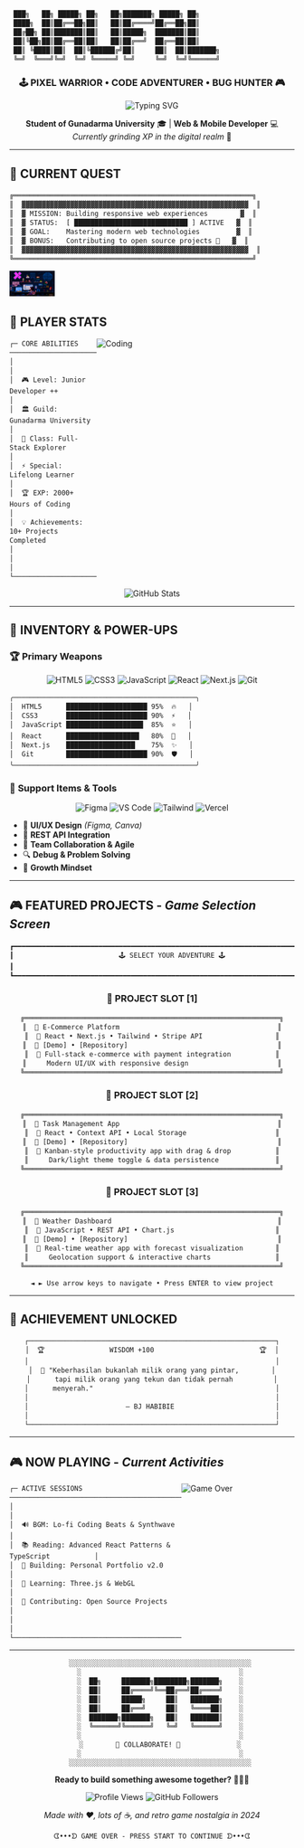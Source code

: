 ```
 ███╗   ██╗ █████╗ ██╗   ██╗███████╗ █████╗ ██╗
 ████╗  ██║██╔══██╗██║   ██║██╔════╝██╔══██╗██║
 ██╔██╗ ██║███████║██║   ██║█████╗  ███████║██║
 ██║╚██╗██║██╔══██║██║   ██║██╔══╝  ██╔══██║██║
 ██║ ╚████║██║  ██║╚██████╔╝██║     ██║  ██║███████╗
 ╚═╝  ╚═══╝╚═╝  ╚═╝ ╚═════╝ ╚═╝     ╚═╝  ╚═╝╚══════╝
```

<div align="center">

### 🕹️ **PIXEL WARRIOR** • **CODE ADVENTURER** • **BUG HUNTER** 🎮

<img src="https://readme-typing-svg.herokuapp.com?font=Fira+Code&size=22&duration=3000&pause=1000&color=00FF41&center=true&vCenter=true&width=600&lines=Building+Pixel-Perfect+Web+Experiences;Debugging+with+Retro+Style;React+%E2%80%A2+Next.js+%E2%80%A2+JavaScript+Wizard;Ready+for+New+Adventures!" alt="Typing SVG" />

**Student of Gunadarma University** 🎓 | **Web & Mobile Developer** 💻  
_Currently grinding XP in the digital realm_ 👾

</div>

---

## 🎯 **CURRENT QUEST**

```
╔═══════════════════════════════════════════════════════════╗
║  ▓▓▓▓▓▓▓▓▓▓▓▓▓▓▓▓▓▓▓▓▓▓▓▓▓▓▓▓▓▓▓▓▓▓▓▓▓▓▓▓▓▓▓▓▓▓▓▓▓▓▓▓▓▓▓▓  ║
║  ▓ MISSION: Building responsive web experiences        ▓  ║
║  ▓ STATUS:  [ ████████████████████████████ ] ACTIVE   ▓  ║
║  ▓ GOAL:    Mastering modern web technologies         ▓  ║
║  ▓ BONUS:   Contributing to open source projects 🌟   ▓  ║
║  ▓▓▓▓▓▓▓▓▓▓▓▓▓▓▓▓▓▓▓▓▓▓▓▓▓▓▓▓▓▓▓▓▓▓▓▓▓▓▓▓▓▓▓▓▓▓▓▓▓▓▓▓▓▓▓▓  ║
╚═══════════════════════════════════════════════════════════╝
```

<img src="https://github.com/naufalyuu1234/naufalyuu1234/blob/main/assets/mario.gif?raw=true" width="80" alt="Pacman" />

## 💾 **PLAYER STATS**

<img align="right" alt="Coding" width="350" src="https://media.giphy.com/media/qgQUggAC3Pfv687qPC/giphy.gif">

```
┌─ CORE ABILITIES ─────────────────────────────────────────┐
│                                                          │
│  🎮 Level: Junior Developer ++                          │
│  🏛️ Guild: Gunadarma University                          │
│  🚀 Class: Full-Stack Explorer                          │
│  ⚡ Special: Lifelong Learner                           │
│  🏆 EXP: 2000+ Hours of Coding                          │
│  💡 Achievements: 10+ Projects Completed                │
│                                                          │
└──────────────────────────────────────────────────────────┘
```

<div align="center">

![GitHub Stats](https://github-readme-stats.vercel.app/api?username=YOUR_USERNAME&theme=synthwave&show_icons=true&hide_border=true&count_private=true)

</div>

---

## 🔧 **INVENTORY & POWER-UPS**

### 🏆 **Primary Weapons**

<div align="center">

![HTML5](https://img.shields.io/badge/HTML5-E34F26?style=for-the-badge&logo=html5&logoColor=white&labelColor=000000)
![CSS3](https://img.shields.io/badge/CSS3-1572B6?style=for-the-badge&logo=css3&logoColor=white&labelColor=000000)
![JavaScript](https://img.shields.io/badge/JavaScript-F7DF1E?style=for-the-badge&logo=javascript&logoColor=black&labelColor=000000)
![React](https://img.shields.io/badge/React-61DAFB?style=for-the-badge&logo=react&logoColor=black&labelColor=000000)
![Next.js](https://img.shields.io/badge/Next.js-000000?style=for-the-badge&logo=nextdotjs&logoColor=white)
![Git](https://img.shields.io/badge/Git-F05032?style=for-the-badge&logo=git&logoColor=white&labelColor=000000)

</div>

```
╭─────────────────────────────────────────────╮
│  HTML5      ████████████████████ 95%  🔥   │
│  CSS3       ████████████████████ 90%  ⚡   │
│  JavaScript ███████████████████  85%  ⭐   │
│  React      ██████████████████   80%  🚀   │
│  Next.js    █████████████████    75%  ✨   │
│  Git        ████████████████████ 90%  🛡️   │
╰─────────────────────────────────────────────╯
```

### 🎒 **Support Items & Tools**

<div align="center">

![Figma](https://img.shields.io/badge/Figma-F24E1E?style=flat-square&logo=figma&logoColor=white)
![VS Code](https://img.shields.io/badge/VS%20Code-007ACC?style=flat-square&logo=visualstudiocode&logoColor=white)
![Tailwind](https://img.shields.io/badge/Tailwind-38B2AC?style=flat-square&logo=tailwind-css&logoColor=white)
![Vercel](https://img.shields.io/badge/Vercel-000000?style=flat-square&logo=vercel&logoColor=white)

</div>

- 🎨 **UI/UX Design** _(Figma, Canva)_
- 🔗 **REST API Integration**
- 🤝 **Team Collaboration & Agile**
- 🔍 **Debug & Problem Solving**
- 🧠 **Growth Mindset**

---

## 🎮 **FEATURED PROJECTS** - _Game Selection Screen_

```
┏━━━━━━━━━━━━━━━━━━━━━━━━━━━━━━━━━━━━━━━━━━━━━━━━━━━━━━━━━━━━━━━━━━━━━━━━━━━━━━┓
┃                          🕹️ SELECT YOUR ADVENTURE 🕹️                          ┃
┗━━━━━━━━━━━━━━━━━━━━━━━━━━━━━━━━━━━━━━━━━━━━━━━━━━━━━━━━━━━━━━━━━━━━━━━━━━━━━━┛
```

<div align="center">

### 🌟 **PROJECT SLOT [1]**

```
╔═══════════════════════════════════════════════════════════════╗
║  🎯 E-Commerce Platform                                       ║
║  🧩 React • Next.js • Tailwind • Stripe API                  ║
║  💾 [Demo] • [Repository]                                     ║
║  📝 Full-stack e-commerce with payment integration           ║
║     Modern UI/UX with responsive design                      ║
╚═══════════════════════════════════════════════════════════════╝
```

### 🌟 **PROJECT SLOT [2]**

```
╔═══════════════════════════════════════════════════════════════╗
║  🎯 Task Management App                                       ║
║  🧩 React • Context API • Local Storage                      ║
║  💾 [Demo] • [Repository]                                     ║
║  📝 Kanban-style productivity app with drag & drop           ║
║     Dark/light theme toggle & data persistence              ║
╚═══════════════════════════════════════════════════════════════╝
```

### 🌟 **PROJECT SLOT [3]**

```
╔═══════════════════════════════════════════════════════════════╗
║  🎯 Weather Dashboard                                         ║
║  🧩 JavaScript • REST API • Chart.js                         ║
║  💾 [Demo] • [Repository]                                     ║
║  📝 Real-time weather app with forecast visualization        ║
║     Geolocation support & interactive charts                ║
╚═══════════════════════════════════════════════════════════════╝
```

</div>

<div align="center">

```
◄ ► Use arrow keys to navigate • Press ENTER to view project
```

</div>

---

## 🌟 **ACHIEVEMENT UNLOCKED**

<div align="center">

```
┌─────────────────────────────────────────────────────────────┐
│  🏆                WISDOM +100                          🏆  │
│                                                             │
│  💭 "Keberhasilan bukanlah milik orang yang pintar,        │
│      tapi milik orang yang tekun dan tidak pernah          │
│      menyerah."                                             │
│                                                             │
│                        — BJ HABIBIE                         │
│                                                             │
└─────────────────────────────────────────────────────────────┘
```

</div>

---

## 🎮 **NOW PLAYING** - _Current Activities_

<img align="right" alt="Game Over" width="200" src="https://media.giphy.com/media/LmNwrBhejkK9EFP504/giphy.gif">

```
┌─ ACTIVE SESSIONS ────────────────────────────────────────────┐
│                                                              │
│  🔊 BGM: Lo-fi Coding Beats & Synthwave                     │
│  📚 Reading: Advanced React Patterns & TypeScript           │
│  🎯 Building: Personal Portfolio v2.0                       │
│  🌱 Learning: Three.js & WebGL                              │
│  🤝 Contributing: Open Source Projects                      │
│                                                              │
└──────────────────────────────────────────────────────────────┘
```

---

<div align="center">

```
    ░░░░░░░░░░░░░░░░░░░░░░░░░░░░░░░░░░░░░░░░░░░░░
    ░                                       ░
    ░  ██╗     ███████╗████████╗███████╗    ░
    ░  ██║     ██╔════╝╚══██╔══╝██╔════╝    ░
    ░  ██║     █████╗     ██║   ███████╗    ░
    ░  ██║     ██╔══╝     ██║   ╚════██║    ░
    ░  ███████╗███████╗   ██║   ███████║    ░
    ░  ╚══════╝╚══════╝   ╚═╝   ╚══════╝    ░
    ░                                       ░
    ░        🚀 COLLABORATE! 🚀              ░
    ░                                       ░
    ░░░░░░░░░░░░░░░░░░░░░░░░░░░░░░░░░░░░░░░░░░░░░
```

**Ready to build something awesome together?** 👾💾🔧

<div align="center">

![Profile Views](https://komarev.com/ghpvc/?username=YOUR_USERNAME&color=blueviolet&style=pixel)
![GitHub Followers](https://img.shields.io/github/followers/YOUR_USERNAME?style=social)

</div>

_Made with ❤️, lots of ☕, and retro game nostalgia in 2024_

```
ᗧ•••ᗤ GAME OVER - PRESS START TO CONTINUE ᗤ•••ᗧ
```

</div>
